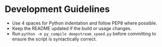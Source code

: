 # Development Guidelines

- Use 4 spaces for Python indentation and follow PEP8 where possible.
- Keep the README updated if the build or usage changes.
- Run `python -m py_compile deepstream_speed.py` before committing to ensure the script is syntactically correct.

